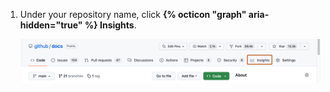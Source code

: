 1. Under your repository name, click **{% octicon "graph" aria-hidden="true" %} Insights**.

   ![Screenshot of the main page of a repository. In the horizontal navigation bar, a tab, labeled with a graph icon and "Insights," is outlined in orange.](/assets/images/help/repository/repo-nav-insights-tab.png)
